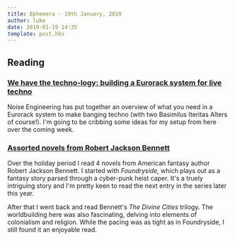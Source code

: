 ```yaml
---
title: Ephemera - 19th January, 2019
author: luke
date: 2019-01-19 14:35
template: post.hbs
---
```

## Reading

### [We have the techno-logy: building a Eurorack system for live techno](https://www.noiseengineering.us/blog/2019/1/4/we-have-the-techno-logy-building-a-eurorack-system-for-live-techno)

Noise Engineering has put together an overview of what you need in a Eurorack system to
make banging techno (with two Basimilus Iteritas Alters of course!). I'm going to be
cribbing some ideas for my setup from here over the coming week.

### [Assorted novels from Robert Jackson Bennett](https://en.wikipedia.org/wiki/Robert_Jackson_Bennett)

Over the holiday period I read 4 novels from American fantasy author Robert Jackson Bennett. I started with
_Foundryside_, which plays out as a fantasy story parsed through a cyber-punk heist caper. It's a
truely intriguing story and I'm pretty keen to read the next entry in the series later this year.

After that I went back and read Bennett's _The Divine Cities_ trilogy. The worldbuilding here was
also fascinating, delving into elements of colonialism and religion. While the pacing was as tight
as in Foundryside, I still found it an enjoyable read.
